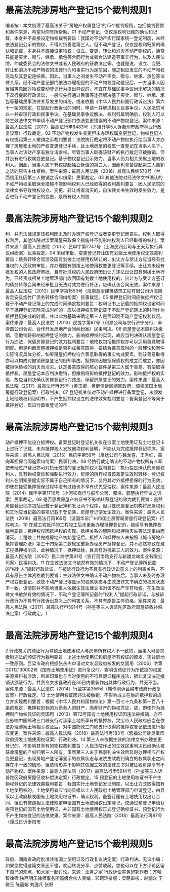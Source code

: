 # 最高法院涉房地产登记15个裁判规则1

编者按：本文梳理了最高法关于“房地产权属登记”的15个裁判规则，包括裁判要旨和案件来源，希望对你有所帮助。01 不动产登记，仅仅是权利归属的确认和记载，本身并不直接设定物权裁判要旨：我国对不动产实行国家统一登记制度，未经依法登记公示的物权，不得对抗善意第三人。但不动产登记，仅仅是权利归属的确认和记载，本身并不直接设定物权；设立、变更、转让和消灭不动产物权的，通常只能是买卖、赠与、继承、承包等合同行为或者合法建造等事实行为，以及人民法院、仲裁委员会的法律文书或者人民政府的征收决定等。也就是说，设立、变更、转让和消灭不动产物权的法律行为和事实行为是前因，随之相应发生的不动产物权变动及其登记是结果。因此，当事人之间发生不动产买卖、赠与、继承、承包等法律关系，经不动产登记部门依法办理相应的不动产物权变动登记后，一方当事人因反悔等原因对物权变动登记行为提出异议的，不宜在基础民事争议尚未解决的情况下迳行提起行政诉讼，一般应先行通过民事等途径解决基于买卖、赠与、继承、承包等基础民事法律关系发生的纠纷，或者依据《中华人民共和国行政诉讼法》第六十一条的规定，在提起行政诉讼的同时，申请一并解决相关民事争议，人民法院可以一并审理行政和民事争议。在基础民事争议解决、权利归属明确后，权利人可以持生效法律文书申请不动产登记部门依法变更错误的不动产物权登记。案件来源：最高人民法院（2017）最高法行申8483号（方旭升等5人诉衢州市政府林业行政复议案）行政裁定。02 不动产物权发生变更但未办理权属变更登记，物权登记人有权提起第三人撤销之诉裁判要旨：法院执行裁定将不动产物权执行给当事人并办理了房屋和土地的产权变更登记手续，且土地房屋的权属一直登记在当事人名下，当事人对该财产享有独立请求权。尽管当事人取得该财产的执行裁定已被撤销，但并没有进行权属变更登记。基于物权登记公示效力，当事人仍为相关房屋土地的权利人。因此，当事人属于有权提起独立诉请的第三人，因而也具备提起第三人撤销之诉的原告主体资格。案件来源：最高人民法院（2016）最高法民终570号（兰西信用社因第三人撤销之诉纠纷案）民事裁定。03 其他法院对经法律文书确认的不动产物权采取保全措施不能影响权利人已经取得的权利裁判要旨：因人民法院的法律文书导致物权设立、变更、转让或者消灭的，自法律文书生效时发生效力，是否进行不动产登记的变更，是所有权人的权

# 最高法院涉房地产登记15个裁判规则2

利，并无法律规定该权利因未及时办理产权登记或者变更登记而丧失。权利人取得权利后，其他法院对涉案房屋采取保全措施并不能影响权利人已经取得的权利。案件来源：最高人民法院（2015）民申字第2747号（上海民润公司与王天芳执行异议纠纷案）民事裁定。04 未经审批、变更登记转让国有划拨土地使用权无效裁判要旨：债务转移合同涉及国有划拨土地使用权转让的，出让方与受让方应当经有批准权的人民政府审批，并办理国有划拨土地使用权变更登记等手续。出让方未经有批准权的人民政府审批，且有批准权的人民政府因出让方违法出让国有划拨土地行为，已经责成相关土地管理部门收回国有划拨土地使用权的，出让方与受让方签订的债务转移合同未经审批且无法对效力进行补正，应确认该合同无效。案件来源：最高人民法院（2012）民申字第1553号（海南基康建筑装饰工程有限公司诉海南省定安县炮竹厂债务转移合同纠纷案）民事裁定。05 抵押登记时间应依抵押权记载于不动产登记簿上的完成时间确定裁判要旨：权利证书上记载的抵押权设定时间早于抵押登记实际完成时间的，应以抵押权实际记载于不动产登记簿上的时间作为抵押登记完成的时间，并以此为基础来确定第三人是否知晓不动产登记权利状况。案件来源：最高人民法院（2013）民提字第97号（和源公司与农行济宁分行、丰泽圆公司合资、合作开发房地产合同纠纷案）民事判决。06 房屋登记本应判决撤销，但撤销将影响抵押登记的效力，影响抵押权的实现，故应当判决确认房屋登记行为违法，保留房屋登记的效力裁判要旨：他物权包括抵押权亦可以适用善意取得制度。但是判断房屋抵押权是否构成善意取得，要结合善意取得的一般理论和案件实际情况具体分析。如果房屋抵押权符合善意取得的事实构成要素，则该善意取得亦可以构成对撤销房屋登记的阻却事由。抵押权因被担保债权的成立而成立，亦因被担保债权的消灭而消灭。认定善意取得的核心要件是第三人属于善意、有偿取得抵押权。房屋登记本应判决撤销，但撤销将影响抵押登记的效力，影响抵押权的实现，故应当判决确认房屋登记行为违法，保留房屋登记的效力。案件来源：最高人民法院（2017）最高法行再95号（黄玉卿、黄健信诉顺德区政府、顺德区国土局房屋行政登记案）行政判决。07 登记机关仅对不动产抵押进行备案登记，未颁发土地他项权利证明书，不产生抵押权设立的法律效果裁判要旨：备案登记不等同于抵押登记，仅进行备案登记的不

# 最高法院涉房地产登记15个裁判规则3

动产抵押不能设立抵押权。备案登记时登记机关仅在涉案土地使用证及土地登记卡上进行了记载，未向抵押权人发放他项权利证明，不能认为完成抵押登记程序。案件来源：最高人民法院（2015）民抗字第59号（发达公司与魏龙喜、王秀红、高向军担保合同追索纠纷案）民事判决。08 经执行裁定确认的不动产物权所有人即使未经过户登记亦可对抗无过错的登记抵押权人裁判要旨：执行裁定确认的房屋权利人，具有物权变动和强制执行效力，房屋的所有权自该裁定生效时转移，登记权利人在明知房屋实际不属于自己所有的情况下，又将其对外抵押担保的行为无效，即使在接受抵押担保过程中没有过错也不享有优先受偿权。案件来源：最高人民法院（2014）民申字第1716号（小河农商行与振华公司、郭洪、郭慧执行异议之诉案）民事裁定。09 是否颁发房屋产权证书不影响转移登记的效力裁判要旨：虽然房屋登记程序包括记载于登记簿和发证两个程序，但只要房屋登记机构将房屋权利和其他应当记载的事项记载于登记簿，房屋登记便发生效力。案件来源：最高人民法院（2018）最高法行再165号（温国华诉广州市国土房管局房屋行政登记案）行政判决。10 在建工程抵押的工程竣工后未重新办理抵押登记的，继续享有抵押权裁判要旨：抵押权仅因抵押权的实现、抵押关系的解除和抵押物灭失等法定事由而消灭。工程竣工并完成房地产初始登记后，抵押人和抵押权人未按照《城市房地产抵押管理办法》第三十四条第二款规定重新办理房产抵押登记，并不必然导致在建工程抵押权消灭，此种情况下，抵押延续，且具有对抗第三人的效力。案件来源：最高人民法院（2007）民二终字第61号（农行河南路支行与新疆龙岭实业有限公司案）民事判决。11 在生效法律文书依然有效的情况下，不动产登记簿所记载的“权利人”提起行政诉讼，与被诉行政行为不具有行政诉讼意义上的利害关系，不具有原告主体资格裁判要旨：生效法律文书确认不动产物权后，当事人未及时办理产权变更登记，致使不动产登记簿显示的权属状态与生效法律文书确立的权属状态不一致，该情形并不影响当事人依据生效法律文书对该不动产享有物权。在生效法律文书依然有效的情况下，不动产登记簿所记载的“权利人”提起行政诉讼，与被诉行政行为不具有行政诉讼意义上的利害关系，不具有原告主体资格。案件来源：最高人民法院（2017）最高法行申5914号（孙鉴等三人诉普陀区政府房屋征收补偿决定案）行政裁定。1

# 最高法院涉房地产登记15个裁判规则4

2 行政机关的颁证行为导致土地使用权人与房屋所有权人不一致的，当事人可请求撤销违法的颁证行为裁判要旨：上述土地使用证和房屋所有权证的颁发，违背房地一致原则。吕梁市政府根据张永杰申请对文水县政府核发的文国用（2006）字第G0112130002号《国有土地使用证》进行复议时，查明该颁证行为所依据的权属来源资料有涂改，所盖印章也与当时使用的不符且颁证程序违法，据此复议决定撤销该颁证行为，并责令文水县政府在30日内重新作出具体行政行为，并无不当。案件来源：最高人民法院（2014）行监字第356号（韩作刚诉吕梁市政府行政复议案）行政裁定。13 土地使用权证因违法被撤销，不影响成立在后的抵押权的成立并实现裁判要旨：根据《中华人民共和国物权法》第一百七十九条和第一百八十条的规定，抵押权的标的为债务人的财产，而非财产的物权凭证，故，即使作为抵押财产物权凭证的灵国用（2013）第72号国有土地使用权证因违法被撤销，亦不应影响中国邮政三门峡支行对涉案土地所享有的抵押权。灵宝市人民政府应当在依法办理涉案土地相关权证后，对中国邮政三门峡支行取得的抵押权登记依法进行相应变更。案件来源：最高人民法院（2018）最高法行再183号（宏福公司诉灵宝市政府颁发土地使用权证案）行政判决。14 第三人未依据生效的法律文书办理变更登记的，不影响其享有的物权裁判要旨：人民法院作出的生效民事判决已经确认被征收房屋的产权归第三人所有，虽然第三人未于民事判决生效后及时办理相应产权变更登记，出现房地产登记簿显示的权属状态与法院生效裁判确立的权属状态之间存在不一致的情形，但该情形并不影响其依据生效的法律文书对被征收房屋享有不动产物权。案件来源：最高人民法院（2017）最高法行申5914号（孙鉴等三人诉普陀区政府房屋征收补偿决定案）行政裁定。15 预登记的土地使用权证书不产生物权登记的法律效果裁判要旨：我国实行土地登记发证制度，以出让方式取得国有土地使用权的，土地使用者应当向县级以上人民政府土地管理部门申请登记，由县级以上政府核发国有土地使用权证书，确认权利。虽签订国有土地使用权出让合同，但没有按照相关法律规定申请国有土地使用权设定登记，仅通过预登记申请获得预登记的国有土地使用证，并非国有土地使用权正式登记确权证书，预登记行为不产生物权登记的法律效果。案件来源：最高人民法院（2018）最高法行再97号（谭成日诉衡阳市

# 最高法院涉房地产登记15个裁判规则5

政府、湖南省政府批准注销国土使用证及行政复议决定案）行政判决。无讼小编：如果您觉得这篇文章还不错，欢迎转发分享、点赞收藏，您也可以在下方评论区留下自己的观点，和大家一起讨论。来源：法务之家 行政诉讼实务研究作者：齐精智律师 陕西明乐律师事务所高级合伙人责编：邓珂玮排版：梁萌审核：赵润众 王雅玉 陈丽娟 刘逸凡 张野

